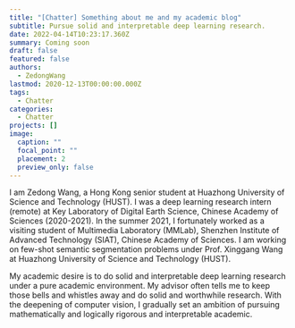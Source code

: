 ```yaml
---
title: "[Chatter] Something about me and my academic blog"
subtitle: Pursue solid and interpretable deep learning research.
date: 2022-04-14T10:23:17.360Z
summary: Coming soon
draft: false
featured: false
authors:
  - ZedongWang
lastmod: 2020-12-13T00:00:00.000Z
tags:
  - Chatter
categories:
  - Chatter
projects: []
image:
  caption: ""
  focal_point: ""
  placement: 2
  preview_only: false
---
```

I am Zedong Wang, a Hong Kong senior student at Huazhong University of Science and Technology (HUST). I was a deep learning research intern (remote) at Key Laboratory of Digital Earth Science, Chinese Academy of Sciences (2020-2021). In the summer 2021, I fortunately worked as a visiting student of Multimedia Laboratory (MMLab), Shenzhen Institute of Advanced Technology (SIAT), Chinese Academy of Sciences. I am working on few-shot semantic segmentation problems under Prof. Xinggang Wang at Huazhong University of Science and Technology (HUST).


My academic desire is to do solid and interpretable deep learning research under a pure academic environment. My advisor often tells me to keep those bells and whistles away and do solid and worthwhile research. With the deepening of computer vision, I gradually set an ambition of pursuing mathematically and logically rigorous and interpretable academic.